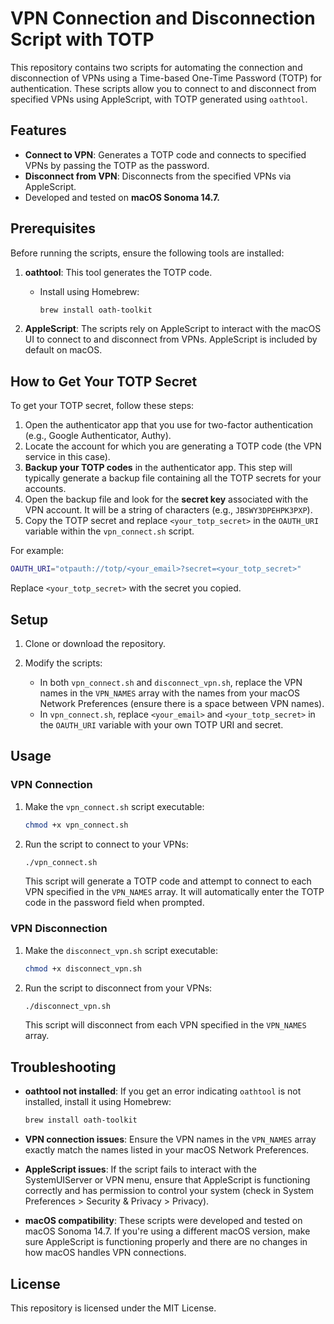 # VPN Connection and Disconnection Script with TOTP

This repository contains two scripts for automating the connection and disconnection of VPNs using a Time-based One-Time Password (TOTP) for authentication. These scripts allow you to connect to and disconnect from specified VPNs using AppleScript, with TOTP generated using `oathtool`.

## Features

- **Connect to VPN**: Generates a TOTP code and connects to specified VPNs by passing the TOTP as the password.
- **Disconnect from VPN**: Disconnects from the specified VPNs via AppleScript.
- Developed and tested on **macOS Sonoma 14.7.**

## Prerequisites

Before running the scripts, ensure the following tools are installed:

1. **oathtool**: This tool generates the TOTP code.
   - Install using Homebrew:  
     ```bash
     brew install oath-toolkit
     ```

2. **AppleScript**: The scripts rely on AppleScript to interact with the macOS UI to connect to and disconnect from VPNs. AppleScript is included by default on macOS.

## How to Get Your TOTP Secret

To get your TOTP secret, follow these steps:

1. Open the authenticator app that you use for two-factor authentication (e.g., Google Authenticator, Authy).
2. Locate the account for which you are generating a TOTP code (the VPN service in this case).
3. **Backup your TOTP codes** in the authenticator app. This step will typically generate a backup file containing all the TOTP secrets for your accounts.
4. Open the backup file and look for the **secret key** associated with the VPN account. It will be a string of characters (e.g., `JBSWY3DPEHPK3PXP`).
5. Copy the TOTP secret and replace `<your_totp_secret>` in the `OAUTH_URI` variable within the `vpn_connect.sh` script.

For example:
```bash
OAUTH_URI="otpauth://totp/<your_email>?secret=<your_totp_secret>"
```

Replace `<your_totp_secret>` with the secret you copied.

## Setup

1. Clone or download the repository.

2. Modify the scripts:
   - In both `vpn_connect.sh` and `disconnect_vpn.sh`, replace the VPN names in the `VPN_NAMES` array with the names from your macOS Network Preferences (ensure there is a space between VPN names).
   - In `vpn_connect.sh`, replace `<your_email>` and `<your_totp_secret>` in the `OAUTH_URI` variable with your own TOTP URI and secret.

## Usage

### VPN Connection

1. Make the `vpn_connect.sh` script executable:
   ```bash
   chmod +x vpn_connect.sh
   ```

2. Run the script to connect to your VPNs:
   ```bash
   ./vpn_connect.sh
   ```

   This script will generate a TOTP code and attempt to connect to each VPN specified in the `VPN_NAMES` array. It will automatically enter the TOTP code in the password field when prompted.

### VPN Disconnection

1. Make the `disconnect_vpn.sh` script executable:
   ```bash
   chmod +x disconnect_vpn.sh
   ```

2. Run the script to disconnect from your VPNs:
   ```bash
   ./disconnect_vpn.sh
   ```

   This script will disconnect from each VPN specified in the `VPN_NAMES` array.

## Troubleshooting

- **oathtool not installed**: If you get an error indicating `oathtool` is not installed, install it using Homebrew:
   ```bash
   brew install oath-toolkit
   ```

- **VPN connection issues**: Ensure the VPN names in the `VPN_NAMES` array exactly match the names listed in your macOS Network Preferences.

- **AppleScript issues**: If the script fails to interact with the SystemUIServer or VPN menu, ensure that AppleScript is functioning correctly and has permission to control your system (check in System Preferences > Security & Privacy > Privacy).

- **macOS compatibility**: These scripts were developed and tested on macOS Sonoma 14.7. If you're using a different macOS version, make sure AppleScript is functioning properly and there are no changes in how macOS handles VPN connections.

## License

This repository is licensed under the MIT License.
